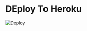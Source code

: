 # DEploy To Heroku
[![Deploy](https://.herokucdn.com/deploy/button.svg)](https://heroku.com/deploy?template=https://http://.github.com/Wilfredovarona13/elaces-directo-)
